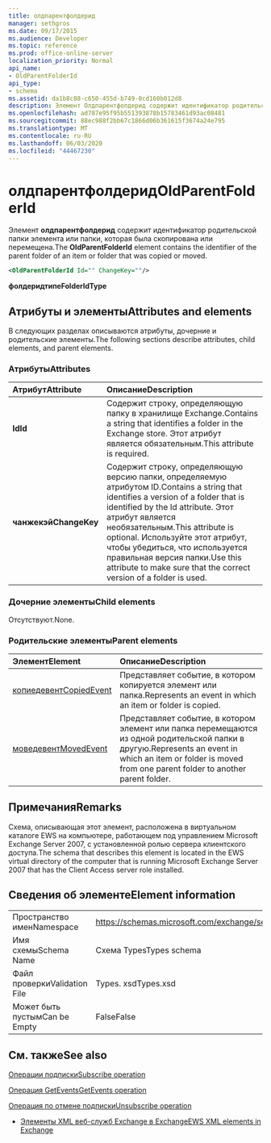 ```yaml
---
title: олдпарентфолдерид
manager: sethgros
ms.date: 09/17/2015
ms.audience: Developer
ms.topic: reference
ms.prod: office-online-server
localization_priority: Normal
api_name:
- OldParentFolderId
api_type:
- schema
ms.assetid: da1b8c88-c650-455d-b749-0cd160b012d8
description: Элемент Олдпарентфолдерид содержит идентификатор родительской папки элемента или папки, которая была скопирована или перемещена.
ms.openlocfilehash: ad787e95f95b551393878b15783461d93ac08481
ms.sourcegitcommit: 88ec988f2bb67c1866d06b361615f3674a24e795
ms.translationtype: MT
ms.contentlocale: ru-RU
ms.lasthandoff: 06/03/2020
ms.locfileid: "44467230"
---
```

# <a name="oldparentfolderid"></a><span data-ttu-id="be12a-103">олдпарентфолдерид</span><span class="sxs-lookup"><span data-stu-id="be12a-103">OldParentFolderId</span></span>

<span data-ttu-id="be12a-104">Элемент **олдпарентфолдерид** содержит идентификатор родительской папки элемента или папки, которая была скопирована или перемещена.</span><span class="sxs-lookup"><span data-stu-id="be12a-104">The **OldParentFolderId** element contains the identifier of the parent folder of an item or folder that was copied or moved.</span></span> 
  
```xml
<OldParentFolderId Id="" ChangeKey=""/>
```

 <span data-ttu-id="be12a-105">**фолдеридтипе**</span><span class="sxs-lookup"><span data-stu-id="be12a-105">**FolderIdType**</span></span>
## <a name="attributes-and-elements"></a><span data-ttu-id="be12a-106">Атрибуты и элементы</span><span class="sxs-lookup"><span data-stu-id="be12a-106">Attributes and elements</span></span>

<span data-ttu-id="be12a-107">В следующих разделах описываются атрибуты, дочерние и родительские элементы.</span><span class="sxs-lookup"><span data-stu-id="be12a-107">The following sections describe attributes, child elements, and parent elements.</span></span>
  
### <a name="attributes"></a><span data-ttu-id="be12a-108">Атрибуты</span><span class="sxs-lookup"><span data-stu-id="be12a-108">Attributes</span></span>

|<span data-ttu-id="be12a-109">**Атрибут**</span><span class="sxs-lookup"><span data-stu-id="be12a-109">**Attribute**</span></span>|<span data-ttu-id="be12a-110">**Описание**</span><span class="sxs-lookup"><span data-stu-id="be12a-110">**Description**</span></span>|
|:-----|:-----|
|<span data-ttu-id="be12a-111">**Id**</span><span class="sxs-lookup"><span data-stu-id="be12a-111">**Id**</span></span> <br/> |<span data-ttu-id="be12a-112">Содержит строку, определяющую папку в хранилище Exchange.</span><span class="sxs-lookup"><span data-stu-id="be12a-112">Contains a string that identifies a folder in the Exchange store.</span></span> <span data-ttu-id="be12a-113">Этот атрибут является обязательным.</span><span class="sxs-lookup"><span data-stu-id="be12a-113">This attribute is required.</span></span>  <br/> |
|<span data-ttu-id="be12a-114">**чанжекэй**</span><span class="sxs-lookup"><span data-stu-id="be12a-114">**ChangeKey**</span></span> <br/> |<span data-ttu-id="be12a-115">Содержит строку, определяющую версию папки, определяемую атрибутом ID.</span><span class="sxs-lookup"><span data-stu-id="be12a-115">Contains a string that identifies a version of a folder that is identified by the Id attribute.</span></span> <span data-ttu-id="be12a-116">Этот атрибут является необязательным.</span><span class="sxs-lookup"><span data-stu-id="be12a-116">This attribute is optional.</span></span> <span data-ttu-id="be12a-117">Используйте этот атрибут, чтобы убедиться, что используется правильная версия папки.</span><span class="sxs-lookup"><span data-stu-id="be12a-117">Use this attribute to make sure that the correct version of a folder is used.</span></span>  <br/> |
   
### <a name="child-elements"></a><span data-ttu-id="be12a-118">Дочерние элементы</span><span class="sxs-lookup"><span data-stu-id="be12a-118">Child elements</span></span>

<span data-ttu-id="be12a-119">Отсутствуют.</span><span class="sxs-lookup"><span data-stu-id="be12a-119">None.</span></span>
  
### <a name="parent-elements"></a><span data-ttu-id="be12a-120">Родительские элементы</span><span class="sxs-lookup"><span data-stu-id="be12a-120">Parent elements</span></span>

|<span data-ttu-id="be12a-121">**Элемент**</span><span class="sxs-lookup"><span data-stu-id="be12a-121">**Element**</span></span>|<span data-ttu-id="be12a-122">**Описание**</span><span class="sxs-lookup"><span data-stu-id="be12a-122">**Description**</span></span>|
|:-----|:-----|
|[<span data-ttu-id="be12a-123">копиедевент</span><span class="sxs-lookup"><span data-stu-id="be12a-123">CopiedEvent</span></span>](copiedevent.md) <br/> |<span data-ttu-id="be12a-124">Представляет событие, в котором копируется элемент или папка.</span><span class="sxs-lookup"><span data-stu-id="be12a-124">Represents an event in which an item or folder is copied.</span></span>  <br/> |
|[<span data-ttu-id="be12a-125">моведевент</span><span class="sxs-lookup"><span data-stu-id="be12a-125">MovedEvent</span></span>](movedevent.md) <br/> |<span data-ttu-id="be12a-126">Представляет событие, в котором элемент или папка перемещаются из одной родительской папки в другую.</span><span class="sxs-lookup"><span data-stu-id="be12a-126">Represents an event in which an item or folder is moved from one parent folder to another parent folder.</span></span>  <br/> |
   
## <a name="remarks"></a><span data-ttu-id="be12a-127">Примечания</span><span class="sxs-lookup"><span data-stu-id="be12a-127">Remarks</span></span>

<span data-ttu-id="be12a-128">Схема, описывающая этот элемент, расположена в виртуальном каталоге EWS на компьютере, работающем под управлением Microsoft Exchange Server 2007, с установленной ролью сервера клиентского доступа.</span><span class="sxs-lookup"><span data-stu-id="be12a-128">The schema that describes this element is located in the EWS virtual directory of the computer that is running Microsoft Exchange Server 2007 that has the Client Access server role installed.</span></span>
  
## <a name="element-information"></a><span data-ttu-id="be12a-129">Сведения об элементе</span><span class="sxs-lookup"><span data-stu-id="be12a-129">Element information</span></span>

|||
|:-----|:-----|
|<span data-ttu-id="be12a-130">Пространство имен</span><span class="sxs-lookup"><span data-stu-id="be12a-130">Namespace</span></span>  <br/> |https://schemas.microsoft.com/exchange/services/2006/types  <br/> |
|<span data-ttu-id="be12a-131">Имя схемы</span><span class="sxs-lookup"><span data-stu-id="be12a-131">Schema Name</span></span>  <br/> |<span data-ttu-id="be12a-132">Схема Types</span><span class="sxs-lookup"><span data-stu-id="be12a-132">Types schema</span></span>  <br/> |
|<span data-ttu-id="be12a-133">Файл проверки</span><span class="sxs-lookup"><span data-stu-id="be12a-133">Validation File</span></span>  <br/> |<span data-ttu-id="be12a-134">Types. xsd</span><span class="sxs-lookup"><span data-stu-id="be12a-134">Types.xsd</span></span>  <br/> |
|<span data-ttu-id="be12a-135">Может быть пустым</span><span class="sxs-lookup"><span data-stu-id="be12a-135">Can be Empty</span></span>  <br/> |<span data-ttu-id="be12a-136">False</span><span class="sxs-lookup"><span data-stu-id="be12a-136">False</span></span>  <br/> |
   
## <a name="see-also"></a><span data-ttu-id="be12a-137">См. также</span><span class="sxs-lookup"><span data-stu-id="be12a-137">See also</span></span>



[<span data-ttu-id="be12a-138">Операции подписки</span><span class="sxs-lookup"><span data-stu-id="be12a-138">Subscribe operation</span></span>](subscribe-operation.md)
  
[<span data-ttu-id="be12a-139">Операция GetEvents</span><span class="sxs-lookup"><span data-stu-id="be12a-139">GetEvents operation</span></span>](getevents-operation.md)
  
[<span data-ttu-id="be12a-140">Операция по отмене подписки</span><span class="sxs-lookup"><span data-stu-id="be12a-140">Unsubscribe operation</span></span>](unsubscribe-operation.md)


- [<span data-ttu-id="be12a-141">Элементы XML веб-служб Exchange в Exchange</span><span class="sxs-lookup"><span data-stu-id="be12a-141">EWS XML elements in Exchange</span></span>](ews-xml-elements-in-exchange.md)

